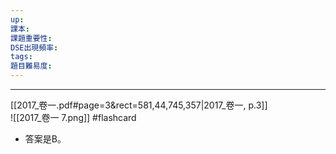 ```yaml
---
up: 
課本: 
課題重要性: 
DSE出現頻率: 
tags: 
題目難易度:
---
```


---
[[2017_卷一.pdf#page=3&rect=581,44,745,357|2017_卷一, p.3]]  
 ![[2017_卷一 7.png]] #flashcard
* 答案是B。
<!--ID: 1730871819124-->




